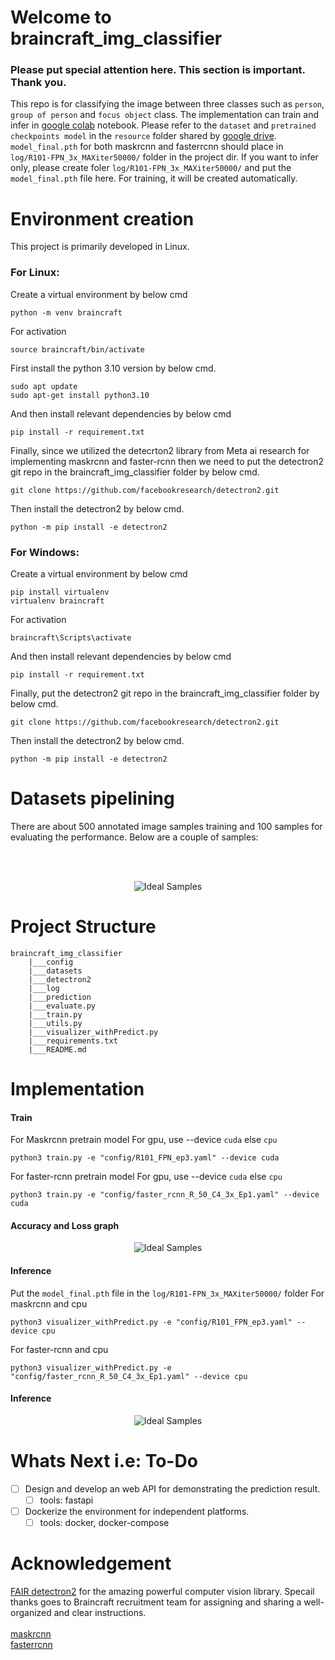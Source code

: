 # Welcome to braincraft_img_classifier

### Please put special attention here. This section is important. Thank you.

This repo is for classifying the image between three classes such as `person`, `group of person` and `focus object` class. 
The implementation can train and infer in [google colab](https://colab.research.google.com/drive/1NEyBex-Z9O69m4XagqaezY-XRLhnVUz4?usp=sharing) notebook. Please refer to the
`dataset` and `pretrained checkpoints model` in the `resource` folder shared by [google drive](https://drive.google.com/drive/folders/1qio8cHJHKPQzRERiwEZMDXs2gnTprQp3?usp=sharing).
`model_final.pth` for both maskrcnn and fasterrcnn should place in `log/R101-FPN_3x_MAXiter50000/` folder in the project dir. If you want to infer only, please create foler `log/R101-FPN_3x_MAXiter50000/` and put the `model_final.pth` file here. For training, it will be created automatically.
# Environment creation

This project is primarily developed in Linux. <br/>
### For Linux: <br />
Create a virtual environment by below cmd <br />
```
python -m venv braincraft
```
For activation <br />
```
source braincraft/bin/activate
```
First install the python 3.10 version by below cmd.

```
sudo apt update
sudo apt-get install python3.10
```
And then install relevant dependencies by below cmd <br />

```
pip install -r requirement.txt
```
Finally, since we utilized the detecrton2 library from Meta ai research for implementing maskrcnn and faster-rcnn 
then we need to put the detectron2 git repo in the braincraft_img_classifier folder by below cmd.

```
git clone https://github.com/facebookresearch/detectron2.git
```
Then install the detectron2 by below cmd.
```
python -m pip install -e detectron2
```
### For Windows: <br />
Create a virtual environment by below cmd <br />
```
pip install virtualenv
virtualenv braincraft
```
For activation <br />
```
braincraft\Scripts\activate
``` 
And then install relevant dependencies by below cmd <br />

```
pip install -r requirement.txt
```
Finally, put the detectron2 git repo in the braincraft_img_classifier folder by below cmd.

```
git clone https://github.com/facebookresearch/detectron2.git
```
Then install the detectron2 by below cmd.
```
python -m pip install -e detectron2
```


# Datasets pipelining
There are about 500 annotated image samples training and 100 samples for evaluating the performance. Below are a couple of samples: <br/>
 
<br/> <br/>
<p align="center">
  <img src="" title="Ideal Samples">
 </p>


# Project Structure
    
    braincraft_img_classifier
        |___config
        |___datasets
        |___detectron2
        |___log
        |___prediction
        |___evaluate.py
        |___train.py
        |___utils.py
        |___visualizer_withPredict.py
        |___requirements.txt
        |___README.md


# Implementation


#### Train <br />
For Maskrcnn pretrain model
For gpu, use --device `cuda` else `cpu` <br/>
```
python3 train.py -e "config/R101_FPN_ep3.yaml" --device cuda 
```
For faster-rcnn pretrain model
For gpu, use --device `cuda` else `cpu` <br/>
```
python3 train.py -e "config/faster_rcnn_R_50_C4_3x_Ep1.yaml" --device cuda 
```

#### Accuracy and Loss graph 
<p align="center">
  <img src="" title="Ideal Samples">
 </p>

#### Inference  <br/> 

Put the `model_final.pth` file in the `log/R101-FPN_3x_MAXiter50000/` folder
For maskrcnn and cpu
```
python3 visualizer_withPredict.py -e "config/R101_FPN_ep3.yaml" --device cpu
```
For faster-rcnn and cpu
```
python3 visualizer_withPredict.py -e "config/faster_rcnn_R_50_C4_3x_Ep1.yaml" --device cpu
```

#### Inference  <br/>
<p align="center">
  <img src="" title="Ideal Samples">
 </p>

# Whats Next i.e: To-Do  <br/>

- [ ] Design and develop an web API for demonstrating the prediction result. <br/>
    - [ ] tools: fastapi <br/>
- [ ] Dockerize the environment for independent platforms.  <br/>
    - [ ] tools: docker, docker-compose <br/>

# Acknowledgement
[FAIR detectron2](https://github.com/facebookresearch/detectron2) for the amazing powerful computer vision library.
Specail thanks goes to Braincraft recruitment team for assigning and sharing a well-organized and clear instructions. <br/> <br/>
[maskrcnn](https://arxiv.org/abs/1703.06870)  <br/>
[fasterrcnn](https://arxiv.org/abs/1703.06870)  <br/>

